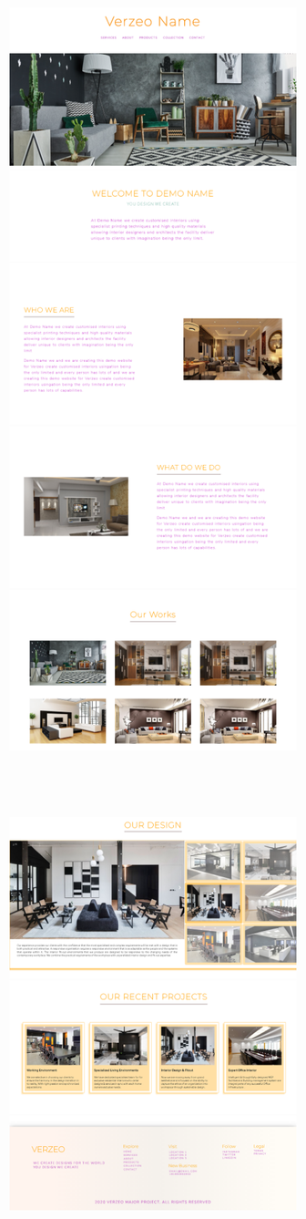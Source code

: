 ![frame1](frame1.png)
![frame5](frame5.png)
![frame4](frame4.png)
![frame2](frame2.png)
![frame3](frame3.png)


<br />
<br />
<br />
<br />
<br />


![frame3](frame6.png)
![frame3](frame7.png)
![frame3](frame8.png)
